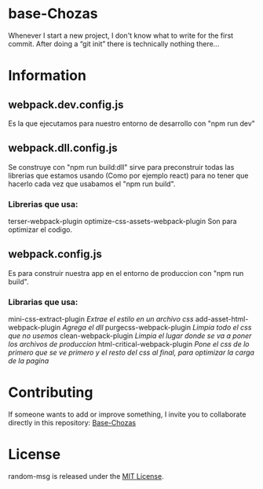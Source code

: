 # base-Chozas

Whenever I start a new project, I don't know what to write for the first commit. After doing a “git init” there is technically nothing there...

# Information

## webpack.dev.config.js
Es la que ejecutamos para nuestro entorno de desarrollo con "npm run dev"

## webpack.dll.config.js
Se construye con "npm run build:dll" sirve para preconstruir todas las librerias que estamos usando (Como por ejemplo react) para no tener que hacerlo cada vez que usabamos el "npm run build".

### Librerias que usa:
terser-webpack-plugin
optimize-css-assets-webpack-plugin
Son para optimizar el codigo.

## webpack.config.js
Es para construir nuestra app en el entorno de produccion con "npm run build".

### Librarias que usa:
mini-css-extract-plugin *Extrae el estilo en un archivo css*
add-asset-html-webpack-plugin *Agrega el dll*
purgecss-webpack-plugin *Limpia todo el css que no usemos*
clean-webpack-plugin *Limpia el lugar donde se va a poner los archivos de produccion*
html-critical-webpack-plugin *Pone el css de lo primero que se ve primero y el resto del css al final, para optimizar la carga de la pagina*

# Contributing
If someone wants to add or improve something, I invite you to collaborate directly in this repository: [Base-Chozas](https://github.com/arielskap/Base-Chozas)

# License
random-msg is released under the [MIT License](https://opensource.org/licenses/MIT).